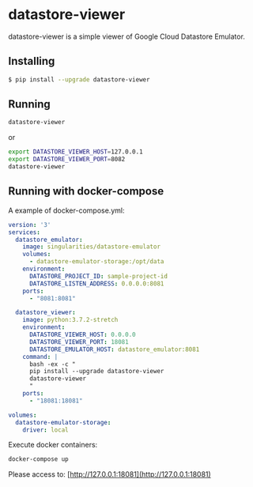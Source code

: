 # datastore-viewer

datastore-viewer is a simple viewer of Google Cloud Datastore Emulator.

## Installing

```bash
$ pip install --upgrade datastore-viewer
```

## Running

```bash
datastore-viewer
```

or

```bash
export DATASTORE_VIEWER_HOST=127.0.0.1
export DATASTORE_VIEWER_PORT=8082
datastore-viewer
```

## Running with docker-compose

A example of docker-compose.yml:

```yaml
version: '3'
services:
  datastore_emulator:
    image: singularities/datastore-emulator
    volumes:
      - datastore-emulator-storage:/opt/data
    environment:
      DATASTORE_PROJECT_ID: sample-project-id
      DATASTORE_LISTEN_ADDRESS: 0.0.0.0:8081
    ports:
      - "8081:8081"

  datastore_viewer:
    image: python:3.7.2-stretch
    environment:
      DATASTORE_VIEWER_HOST: 0.0.0.0
      DATASTORE_VIEWER_PORT: 18081
      DATASTORE_EMULATOR_HOST: datastore_emulator:8081
    command: |
      bash -ex -c "
      pip install --upgrade datastore-viewer
      datastore-viewer
      "
    ports:
      - "18081:18081"

volumes:
  datastore-emulator-storage:
    driver: local
```

Execute docker containers:

```bash
docker-compose up
```

Please access to: [http://127.0.0.1:18081](http://127.0.0.1:18081)
